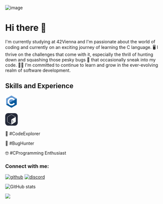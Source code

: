 ![image](https://github.com/Simpli-Code/simpli-code/assets/74283859/d6f66f17-1bbc-4937-a508-bd5b46fcc0c3)


# Hi there 👋

I'm currently studying at 42Vienna and I'm passionate about the world of coding and currently on an exciting
journey of learning the C language. 🖥️ I thrive on the challenges that come with it, especially the thrill
of hunting down and squashing those pesky bugs 🐞 that occasionally sneak into my code. 🕵️‍♂️ I'm committed
to continue to learn and grow in the ever-evolving realm of software development. 

## Skills and Experience

<img src="https://raw.githubusercontent.com/devicons/devicon/master/icons/c/c-original.svg" alt="c" width="40" height="40"/> </a> </p>
<img src="https://github.com/tandpfun/skill-icons/blob/main/icons/Bash-Dark.svg" alt="c" width="40" height="40"/> </a> </p>

🚀   #CodeExplorer

🐞   #BugHunter

🤓   #CProgramming Enthusiast

<h3 align="left">Connect with me:</h3>

[<img src='https://cdn.jsdelivr.net/npm/simple-icons@3.0.1/icons/github.svg' alt='github' height='40'>](https://github.com/Simpli-Code)
[<img src='https://cdn.jsdelivr.net/npm/simple-icons@3.0.1/icons/discord.svg' alt='discord' height='40'>](https://discord.com/channels/@me)

![GitHub stats](https://github-readme-stats.vercel.app/api?username=Simpli-Code&show_icons=true)  

[![](https://visitcount.itsvg.in/api?id=Simpli-Code&label=Profile%20Views&color=12&icon=0&pretty=false)](https://visitcount.itsvg.in)
